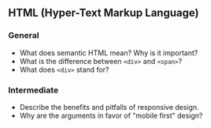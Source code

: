 ## HTML (Hyper-Text Markup Language)

### General

- What does semantic HTML mean? Why is it important?
- What is the difference between `<div>` and `<span>`?
- What does `<div>` stand for?

### Intermediate

- Describe the benefits and pitfalls of responsive design.
- Why are the arguments in favor of "mobile first" design?